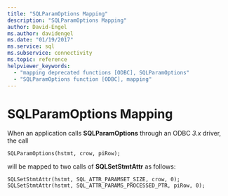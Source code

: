 ```yaml
---
title: "SQLParamOptions Mapping"
description: "SQLParamOptions Mapping"
author: David-Engel
ms.author: davidengel
ms.date: "01/19/2017"
ms.service: sql
ms.subservice: connectivity
ms.topic: reference
helpviewer_keywords:
  - "mapping deprecated functions [ODBC], SQLParamOptions"
  - "SQLParamOptions function [ODBC], mapping"
---
```

# SQLParamOptions Mapping
When an application calls **SQLParamOptions** through an ODBC *3.x* driver, the call  
  
```  
SQLParamOptions(hstmt, crow, piRow);  
```  
  
 will be mapped to two calls of **SQLSetStmtAttr** as follows:  
  
```  
SQLSetStmtAttr(hstmt, SQL_ATTR_PARAMSET_SIZE, crow, 0);  
SQLSetStmtAttr(hstmt, SQL_ATTR_PARAMS_PROCESSED_PTR, piRow, 0);  
```
